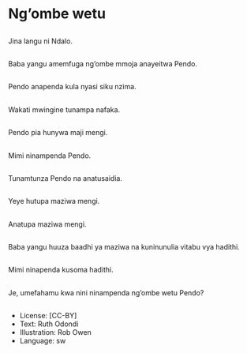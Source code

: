 # Ng’ombe wetu

##
Jina langu ni Ndalo.


##
Baba yangu amemfuga
ng’ombe mmoja
anayeitwa Pendo.


##
Pendo anapenda kula
nyasi siku nzima.


##
Wakati mwingine
tunampa nafaka.


##
Pendo pia hunywa maji
mengi.


##
Mimi ninampenda
Pendo.


##
Tunamtunza Pendo na
anatusaidia.


##
Yeye hutupa maziwa
mengi.


##
Anatupa maziwa mengi.


##
Baba yangu huuza
baadhi ya maziwa na
kuninunulia vitabu vya
hadithi.


##
Mimi ninapenda
kusoma hadithi.


##
Je, umefahamu kwa nini
ninampenda ng’ombe
wetu Pendo?


##
* License: [CC-BY]
* Text: Ruth Odondi
* Illustration: Rob Owen
* Language: sw
